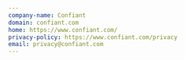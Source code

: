 ```yaml
---
company-name: Confiant
domain: confiant.com
home: https://www.confiant.com/
privacy-policy: https://www.confiant.com/privacy
email: privacy@confiant.com
---
```




